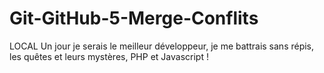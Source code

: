 # Git-GitHub-5-Merge-Conflits
LOCAL
Un jour je serais le meilleur développeur, je me battrais sans répis, les quêtes et leurs mystères, PHP et Javascript !
